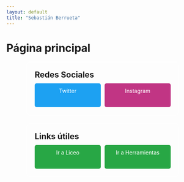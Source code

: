 ```yaml
---
layout: default
title: "Sebastián Berrueta"
---
```


<style>
  .container-wrapper {
    display: flex;
    justify-content: center; /* Centra los recuadros horizontalmente */
    gap: 20px; /* Espacio entre los recuadros */
    flex-wrap: wrap; /* Permite que los recuadros se envuelvan si no caben en una fila */
  }

  .custom-container {
    background-color: transparent; /* Fondo transparente */
    border: 2px solid rgba(255, 255, 255, 0.5); /* Borde negro con 50% de opacidad */
    border-radius: 10px;
    padding: 20px;
    max-width: 400px; /* Ancho máximo del recuadro */
    width: 100%; /* Ancho completo dentro del contenedor */
    box-sizing: border-box; /* Incluye padding y border en el ancho total */
  }

  .custom-container h2 {
    margin-top: 0; /* Elimina el margen superior de los títulos */
    margin-bottom: 10px; /* Espacio debajo del título */
  }

  .social-links, .useful-links {
    display: flex; /* Usa flexbox para alinear los botones */
    flex-wrap: wrap; /* Permite que los botones se ajusten a la siguiente línea si es necesario */
    gap: 10px; /* Espacio entre los botones */
    margin: 0; /* Elimina el margen por defecto */
    padding: 0; /* Elimina el padding por defecto */
  }

  .social-btn, .useful-btn {
    flex: 1; /* Hace que los botones ocupen el mismo ancho */
    text-align: center; /* Centra el texto dentro del botón */
    padding: 10px 15px; /* Ajusta el padding del botón */
    border: 1px solid transparent; /* Asegura que el botón tenga borde pero no sea visible */
    border-radius: 5px; /* Bordes redondeados para los botones */
    text-decoration: none; /* Elimina el subrayado del enlace */
    color: #fff; /* Color del texto del botón */
    background-color: #007bff; /* Color de fondo del botón, puedes ajustar según el diseño */
    height: 40px;
  }

  .social-btn.twitter {
    background-color: #1da1f2; /* Color específico para el botón de Twitter */
  }

  .social-btn.instagram {
    background-color: #c13584; /* Color específico para el botón de Instagram */
  }

  .useful-btn.main-btn {
    background-color: #28a745; /* Color específico para los botones principales */
  }
</style>

# Página principal

<div class="container-wrapper">
  <div class="custom-container">
    <h2>Redes Sociales</h2>
    <div class="social-links">
      <a href="https://twitter.com/berruetx" class="social-btn twitter">Twitter</a>
      <a href="https://instagram.com/berruetx" class="social-btn instagram">Instagram</a>
    </div>
  </div>

  <div class="custom-container">
    <h2>Links útiles</h2>
    <div class="useful-links">
      <a href="https://liceo.berrueta.xyz" class="useful-btn main-btn">Ir a Liceo</a>
      <a href="https://tools.berrueta.xyz" class="useful-btn main-btn">Ir a Herramientas</a>
    </div>
  </div>
</div>